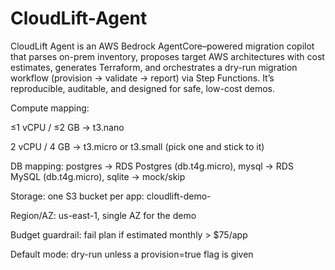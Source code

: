 # CloudLift-Agent
CloudLift Agent is an AWS Bedrock AgentCore–powered migration copilot that parses on-prem inventory, proposes target AWS architectures with cost estimates, generates Terraform, and orchestrates a dry-run migration workflow (provision → validate → report) via Step Functions. It’s reproducible, auditable, and designed for safe, low-cost demos.

Compute mapping:

≤1 vCPU / ≤2 GB → t3.nano

2 vCPU / 4 GB → t3.micro or t3.small (pick one and stick to it)

DB mapping: postgres → RDS Postgres (db.t4g.micro), mysql → RDS MySQL (db.t4g.micro), sqlite → mock/skip

Storage: one S3 bucket per app: cloudlift-demo-<app>

Region/AZ: us-east-1, single AZ for the demo

Budget guardrail: fail plan if estimated monthly > $75/app

Default mode: dry-run unless a provision=true flag is given
